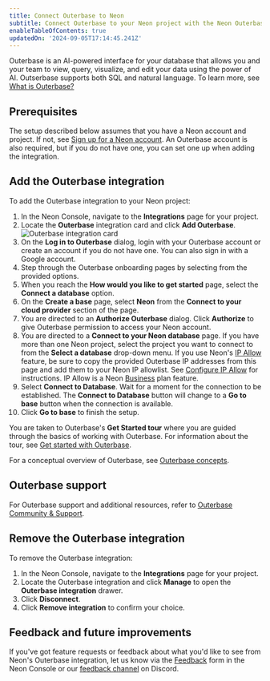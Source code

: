 ```yaml
---
title: Connect Outerbase to Neon
subtitle: Connect Outerbase to your Neon project with the Neon Outerbase integration
enableTableOfContents: true
updatedOn: '2024-09-05T17:14:45.241Z'
---
```


Outerbase is an AI-powered interface for your database that allows you and your team to view, query, visualize, and edit your data using the power of AI. Outserbase supports both SQL and natural language. To learn more, see [What is Outerbase?](https://docs.outerbase.com/introduction/what-is-outerbase)

## Prerequisites

The setup described below assumes that you have a Neon account and project. If not, see [Sign up for a Neon account](/docs/get-started-with-neon/signing-up). An Outerbase account is also required, but if you do not have one, you can set one up when adding the integration.

## Add the Outerbase integration

To add the Outerbase integration to your Neon project:

1. In the Neon Console, navigate to the **Integrations** page for your project.
2. Locate the **Outerbase** integration card and click **Add Outerbase**.
   ![Outerbase integration card](/docs/guides/github_card.png)
3. On the **Log in to Outerbase** dialog, login with your Outerbase account or create an account if you do not have one. You can also sign in with a Google account.
4. Step through the Outerbase onboarding pages by selecting from the provided options.
5. When you reach the **How would you like to get started** page, select the **Connect a database** option.
6. On the **Create a base** page, select **Neon** from the **Connect to your cloud provider** section of the page.
7. You are directed to an **Authorize Outerbase** dialog. Click **Authorize** to give Outerbase permission to access your Neon account.
8. You are directed to a **Connect to your Neon database** page. If you have more than one Neon project, select the project you want to connect to from the **Select a database** drop-down menu.
   <Admonition type="note">
   If you use Neon's [IP Allow](/docs/introduction/ip-allow) feature, be sure to copy the provided Outerbase IP addresses from this page and add them to your Neon IP allowlist. See [Configure IP Allow](/docs/manage/projects#configure-ip-allow) for instructions. IP Allow is a Neon [Business](/docs/introduction/plans#business) plan feature.
   </Admonition>
9. Select **Connect to Database**.
   <Admonition type="important">
   Wait for a moment for the connection to be established. The **Connect to Database** button will change to a **Go to base** button when the connection is available.
   </Admonition>
10. Click **Go to base** to finish the setup.

You are taken to Outerbase's **Get Started tour** where you are guided through the basics of working with Outerbase. For information about the tour, see [Get started with Outerbase](https://docs.outerbase.com/introduction/get-started).

For a conceptual overview of Outerbase, see [Outerbase concepts](https://docs.outerbase.com/introduction/concepts).

## Outerbase support

For Outerbase support and additional resources, refer to [Outerbase Community & Support](https://docs.outerbase.com/introduction/community-support).

## Remove the Outerbase integration

To remove the Outerbase integration:

1. In the Neon Console, navigate to the **Integrations** page for your project.
2. Locate the Outerbase integration and click **Manage** to open the **Outerbase integration** drawer.
3. Click **Disconnect**.
4. Click **Remove integration** to confirm your choice.

## Feedback and future improvements

If you've got feature requests or feedback about what you'd like to see from Neon's Outerbase integration, let us know via the [Feedback](https://console.neon.tech/app/projects?modal=feedback) form in the Neon Console or our [feedback channel](https://discord.com/channels/1176467419317940276/1176788564890112042) on Discord.
